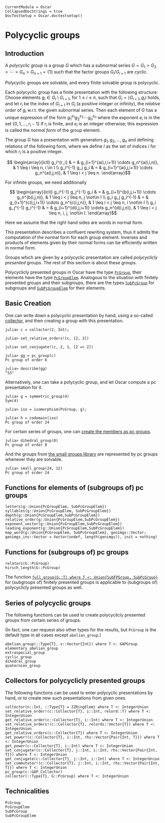 ```@meta
CurrentModule = Oscar
CollapsedDocStrings = true
DocTestSetup = Oscar.doctestsetup()
```

# Polycyclic groups

## Introduction

A *polycyclic group* is a group $G$ which has a subnormal series
$G = G_1 > G_2 > \cdots > G_n > G_{n+1} = \{ 1 \}$
such that the factor groups $G_i/G_{i+1}$ are cyclic.

Polycyclic groups are solvable, and every finite solvable group is polycyclic.

Each polycyclic group has a finite presentation with the following structure:
Choose elements $g_i \in G_i \setminus G_{i+1}$, for $1 \leq i \leq n$,
such that $G_i = \langle G_{i+1}, g_i \rangle$ holds,
and let $r_i$ be the index of $G_{i+1}$ in $G_i$ (a positive integer or
infinity), the *relative order* of $g_i$ w.r.t. the given subnormal series.
Then each element of $G$ has a unique expression of the form
$g_1^{e_1} g_2^{e_2} \cdots g_n^{e_n}$ where the exponent $e_i$ is in
the set $\{ 0, 1, \ldots, r_i-1 \}$ if $r_i$ is finite, and $e_i$ is an
integer otherwise; this expression is called the *normal form*
of the group element.

The group $G$ has a presentation with generators $g_1, g_2, \ldots, g_n$
and defining relations of the following form,
where we define $I$ as the set of indices $i$ for which $r_i$ is a positive integer.

```math
   \begin{array}{lcll}
      g_i^{r_i} & = & g_{i+1}^{a(i,i,i+1)} \cdots g_n^{a(i,i,n)}, &
         1 \leq i \leq n, i \in I \\
      g_i^{-1} g_j g_i & = & g_{i+1}^{a(i,j,i+1)} \cdots g_n^{a(i,j,n)}, &
         1 \leq i < j \leq n.
   \end{array}
```

For infinite groups, we need additionally

```math
   \begin{array}{lcll}
      g_i^{-1} g_j^{-1} g_i & = & g_{i+1}^{b(i,j,i+1)} \cdots g_n^{b(i,j,n)}, &
         1 \leq i < j \leq n, j \not\in I \\
      g_i g_j g_i^{-1} & = & g_{i+1}^{c(i,j,i+1)} \cdots g_n^{c(i,j,n)}, &
         1 \leq i < j \leq n, i \not\in I \\
      g_i g_j^{-1} g_i^{-1} & = & g_{i+1}^{d(i,j,i+1)} \cdots g_n^{d(i,j,n)}, &
         1 \leq i < j \leq n, i, j, \not\in I.
   \end{array}
```

Here we assume that the right hand sides are words in normal form.

This presentation describes a confluent rewriting system,
thus it admits the computation of the normal form for each group element.
Inverses and products of elements given by their normal forms
can be efficiently written in normal form.

Groups which are given by a polycyclic presentation are called
*polycyclicly presented* groups.
The rest of this section is about these groups.

Polycyclicly presented groups in Oscar have the type [`PcGroup`](@ref),
their elements have the type [`PcGroupElem`](@ref).
Analogous to the situation with finitely presented groups and their subgroups,
there are the types [`SubPcGroup`](@ref) for subgroups
and [`SubPcGroupElem`](@ref) for their elements.

## Basic Creation

One can write down a polycyclic presentation by hand, using a so-called
[collector](@ref "Collectors for polycyclicly presented groups"),
and then creating a group with this presentation.

```jldoctest
julia> c = collector(2, Int);

julia> set_relative_orders!(c, [2, 3])

julia> set_conjugate!(c, 2, 1, [2 => 2])

julia> gg = pc_group(c)
Pc group of order 6

julia> describe(gg)
"S3"
```

Alternatively, one can take a polycyclic group,
and let Oscar compute a pc presentation for it.

```jldoctest
julia> g = symmetric_group(4)
Sym(4)

julia> iso = isomorphism(PcGroup, g);

julia> h = codomain(iso)
Pc group of order 24
```

For certain series of groups, one can
[create the members as pc groups](@ref "Series of polycyclic groups").

```jldoctest
julia> dihedral_group(8)
Pc group of order 8
```

And the groups from [the small groups library](@ref "Groups of small order")
are represented by pc groups whenever they are solvable.

```jldoctest
julia> small_group(24, 12)
Pc group of order 24
```

## Functions for elements of (subgroups of) pc groups

```@docs
letters(g::Union{PcGroupElem, SubPcGroupElem})
syllables(g::Union{PcGroupElem, SubPcGroupElem})
depth(g::Union{PcGroupElem,SubPcGroupElem})
relative_order(g::Union{PcGroupElem,SubPcGroupElem})
exponent_vector(g::Union{PcGroupElem,SubPcGroupElem})
leading_exponent(g::Union{PcGroupElem,SubPcGroupElem})
map_word(g::Union{PcGroupElem, SubPcGroupElem}, genimgs::Vector; genimgs_inv::Vector = Vector(undef, length(genimgs)), init = nothing)
```

## Functions for (subgroups of) pc groups

```@docs
relators(G::PcGroup)
hirsch_length(G::PcGroup)
```

The function
[`full_group(G::T) where T <: Union{SubFPGroup, SubPcGroup}`](@ref)
for (subgroups of) finitely presented groups is applicable to
(subgroups of) polycyclicly presented groups as well.

## Series of polycyclic groups

The following functions can be used to create polycyclicly presented groups
from certain series of groups.

(In fact, one can request also other types for the results,
but `PcGroup` is the default type in all cases except `abelian_group`.)

```@docs
abelian_group(::Type{T}, v::Vector{Int}) where T <: GAPGroup
elementary_abelian_group
extraspecial_group
cyclic_group
dihedral_group
quaternion_group
```

## Collectors for polycyclicly presented groups

The following functions can be used to enter polycyclic presentations
by hand, or to create new such presentations from given ones.

```@docs
collector(n::Int, ::Type{T} = ZZRingElem) where T <: IntegerUnion
set_relative_order!(c::Collector{T}, i::Int, relord::T) where T <: IntegerUnion
get_relative_order(c::Collector{T}, i::Int) where T <: IntegerUnion
set_relative_orders!(c::Collector{T}, relords::Vector{T}) where T <: IntegerUnion
get_relative_orders(c::Collector{T}) where T <: IntegerUnion
set_power!(c::Collector{T}, i::Int, rhs::Vector{Pair{Int, T}}) where T <: IntegerUnion
get_power(c::Collector{T}, i::Int) where T <: IntegerUnion
set_conjugate!(c::Collector{T}, j::Int, i::Int, rhs::Vector{Pair{Int, T}}) where T <: IntegerUnion
get_conjugate(c::Collector{T}, j::Int, i::Int) where T <: IntegerUnion
set_commutator!(c::Collector{T}, j::Int, i::Int, rhs::Vector{Pair{Int, T}}) where T <: IntegerUnion
pc_group(c::GAP_Collector)
collector(::Type{T}, G::PcGroup) where T <: IntegerUnion
```

## Technicalities

```@docs
PcGroup
PcGroupElem
SubPcGroup
SubPcGroupElem
```
